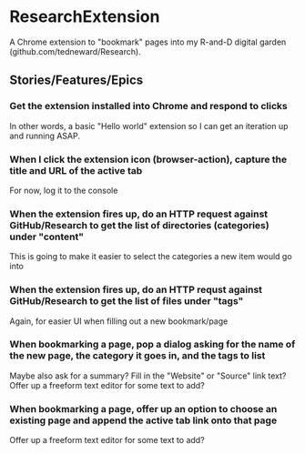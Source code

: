 # ResearchExtension
A Chrome extension to "bookmark" pages into my R-and-D digital garden (github.com/tedneward/Research).

## Stories/Features/Epics

### Get the extension installed into Chrome and respond to clicks
In other words, a basic "Hello world" extension so I can get an iteration up and running ASAP.

### When I click the extension icon (browser-action), capture the title and URL of the active tab
For now, log it to the console

### When the extension fires up, do an HTTP request against GitHub/Research to get the list of directories (categories) under "content"
This is going to make it easier to select the categories a new item would go into

### When the extension fires up, do an HTTP requst against GitHub/Research to get the list of files under "tags"
Again, for easier UI when filling out a new bookmark/page

### When bookmarking a page, pop a dialog asking for the name of the new page, the category it goes in, and the tags to list
Maybe also ask for a summary? Fill in the "Website" or "Source" link text? Offer up a freeform text editor for some text to add?

### When bookmarking a page, offer up an option to choose an existing page and append the active tab link onto that page
Offer up a freeform text editor for some text to add?

